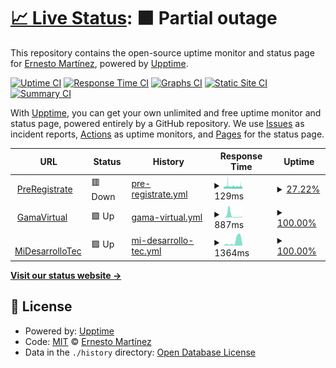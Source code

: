 # [📈 Live Status](https://ErnesthoMtz.github.io/upptime): <!--live status--> **🟧 Partial outage**

This repository contains the open-source uptime monitor and status page for [Ernesto Martínez](https://ErnesthoMtz.github.io/upptime), powered by [Upptime](https://github.com/upptime/upptime).

[![Uptime CI](https://github.com/ErnesthoMtz/upptime/workflows/Uptime%20CI/badge.svg)](https://github.com/ErnesthoMtz/upptime/actions?query=workflow%3A%22Uptime+CI%22)
[![Response Time CI](https://github.com/ErnesthoMtz/upptime/workflows/Response%20Time%20CI/badge.svg)](https://github.com/ErnesthoMtz/upptime/actions?query=workflow%3A%22Response+Time+CI%22)
[![Graphs CI](https://github.com/ErnesthoMtz/upptime/workflows/Graphs%20CI/badge.svg)](https://github.com/ErnesthoMtz/upptime/actions?query=workflow%3A%22Graphs+CI%22)
[![Static Site CI](https://github.com/ErnesthoMtz/upptime/workflows/Static%20Site%20CI/badge.svg)](https://github.com/ErnesthoMtz/upptime/actions?query=workflow%3A%22Static+Site+CI%22)
[![Summary CI](https://github.com/ErnesthoMtz/upptime/workflows/Summary%20CI/badge.svg)](https://github.com/ErnesthoMtz/upptime/actions?query=workflow%3A%22Summary+CI%22)

With [Upptime](https://upptime.js.org), you can get your own unlimited and free uptime monitor and status page, powered entirely by a GitHub repository. We use [Issues](https://github.com/ErnesthoMtz/upptime/issues) as incident reports, [Actions](https://github.com/ErnesthoMtz/upptime/actions) as uptime monitors, and [Pages](https://ErnesthoMtz.github.io/upptime) for the status page.

<!--start: status pages-->
<!-- This summary is generated by Upptime (https://github.com/upptime/upptime) -->
<!-- Do not edit this manually, your changes will be overwritten -->
<!-- prettier-ignore -->
| URL | Status | History | Response Time | Uptime |
| --- | ------ | ------- | ------------- | ------ |
| <img alt="" src="https://icons.duckduckgo.com/ip3/preregistrate.mx.ico" height="13"> [PreRegistrate](https://preregistrate.mx) | 🟥 Down | [pre-registrate.yml](https://github.com/ErnesthoMtz/upptime/commits/HEAD/history/pre-registrate.yml) | <details><summary><img alt="Response time graph" src="./graphs/pre-registrate/response-time-week.png" height="20"> 129ms</summary><br><a href="https://ErnesthoMtz.github.io/upptime/history/pre-registrate"><img alt="Response time 121" src="https://img.shields.io/endpoint?url=https%3A%2F%2Fraw.githubusercontent.com%2FErnesthoMtz%2Fupptime%2FHEAD%2Fapi%2Fpre-registrate%2Fresponse-time.json"></a><br><a href="https://ErnesthoMtz.github.io/upptime/history/pre-registrate"><img alt="24-hour response time 126" src="https://img.shields.io/endpoint?url=https%3A%2F%2Fraw.githubusercontent.com%2FErnesthoMtz%2Fupptime%2FHEAD%2Fapi%2Fpre-registrate%2Fresponse-time-day.json"></a><br><a href="https://ErnesthoMtz.github.io/upptime/history/pre-registrate"><img alt="7-day response time 129" src="https://img.shields.io/endpoint?url=https%3A%2F%2Fraw.githubusercontent.com%2FErnesthoMtz%2Fupptime%2FHEAD%2Fapi%2Fpre-registrate%2Fresponse-time-week.json"></a><br><a href="https://ErnesthoMtz.github.io/upptime/history/pre-registrate"><img alt="30-day response time 129" src="https://img.shields.io/endpoint?url=https%3A%2F%2Fraw.githubusercontent.com%2FErnesthoMtz%2Fupptime%2FHEAD%2Fapi%2Fpre-registrate%2Fresponse-time-month.json"></a><br><a href="https://ErnesthoMtz.github.io/upptime/history/pre-registrate"><img alt="1-year response time 122" src="https://img.shields.io/endpoint?url=https%3A%2F%2Fraw.githubusercontent.com%2FErnesthoMtz%2Fupptime%2FHEAD%2Fapi%2Fpre-registrate%2Fresponse-time-year.json"></a></details> | <details><summary><a href="https://ErnesthoMtz.github.io/upptime/history/pre-registrate">27.22%</a></summary><a href="https://ErnesthoMtz.github.io/upptime/history/pre-registrate"><img alt="All-time uptime 99.54%" src="https://img.shields.io/endpoint?url=https%3A%2F%2Fraw.githubusercontent.com%2FErnesthoMtz%2Fupptime%2FHEAD%2Fapi%2Fpre-registrate%2Fuptime.json"></a><br><a href="https://ErnesthoMtz.github.io/upptime/history/pre-registrate"><img alt="24-hour uptime 31.70%" src="https://img.shields.io/endpoint?url=https%3A%2F%2Fraw.githubusercontent.com%2FErnesthoMtz%2Fupptime%2FHEAD%2Fapi%2Fpre-registrate%2Fuptime-day.json"></a><br><a href="https://ErnesthoMtz.github.io/upptime/history/pre-registrate"><img alt="7-day uptime 27.22%" src="https://img.shields.io/endpoint?url=https%3A%2F%2Fraw.githubusercontent.com%2FErnesthoMtz%2Fupptime%2FHEAD%2Fapi%2Fpre-registrate%2Fuptime-week.json"></a><br><a href="https://ErnesthoMtz.github.io/upptime/history/pre-registrate"><img alt="30-day uptime 82.79%" src="https://img.shields.io/endpoint?url=https%3A%2F%2Fraw.githubusercontent.com%2FErnesthoMtz%2Fupptime%2FHEAD%2Fapi%2Fpre-registrate%2Fuptime-month.json"></a><br><a href="https://ErnesthoMtz.github.io/upptime/history/pre-registrate"><img alt="1-year uptime 98.57%" src="https://img.shields.io/endpoint?url=https%3A%2F%2Fraw.githubusercontent.com%2FErnesthoMtz%2Fupptime%2FHEAD%2Fapi%2Fpre-registrate%2Fuptime-year.json"></a></details>
| <img alt="" src="https://icons.duckduckgo.com/ip3/gamavirtual.mx.ico" height="13"> [GamaVirtual](https://gamavirtual.mx) | 🟩 Up | [gama-virtual.yml](https://github.com/ErnesthoMtz/upptime/commits/HEAD/history/gama-virtual.yml) | <details><summary><img alt="Response time graph" src="./graphs/gama-virtual/response-time-week.png" height="20"> 887ms</summary><br><a href="https://ErnesthoMtz.github.io/upptime/history/gama-virtual"><img alt="Response time 1118" src="https://img.shields.io/endpoint?url=https%3A%2F%2Fraw.githubusercontent.com%2FErnesthoMtz%2Fupptime%2FHEAD%2Fapi%2Fgama-virtual%2Fresponse-time.json"></a><br><a href="https://ErnesthoMtz.github.io/upptime/history/gama-virtual"><img alt="24-hour response time 230" src="https://img.shields.io/endpoint?url=https%3A%2F%2Fraw.githubusercontent.com%2FErnesthoMtz%2Fupptime%2FHEAD%2Fapi%2Fgama-virtual%2Fresponse-time-day.json"></a><br><a href="https://ErnesthoMtz.github.io/upptime/history/gama-virtual"><img alt="7-day response time 887" src="https://img.shields.io/endpoint?url=https%3A%2F%2Fraw.githubusercontent.com%2FErnesthoMtz%2Fupptime%2FHEAD%2Fapi%2Fgama-virtual%2Fresponse-time-week.json"></a><br><a href="https://ErnesthoMtz.github.io/upptime/history/gama-virtual"><img alt="30-day response time 1065" src="https://img.shields.io/endpoint?url=https%3A%2F%2Fraw.githubusercontent.com%2FErnesthoMtz%2Fupptime%2FHEAD%2Fapi%2Fgama-virtual%2Fresponse-time-month.json"></a><br><a href="https://ErnesthoMtz.github.io/upptime/history/gama-virtual"><img alt="1-year response time 1033" src="https://img.shields.io/endpoint?url=https%3A%2F%2Fraw.githubusercontent.com%2FErnesthoMtz%2Fupptime%2FHEAD%2Fapi%2Fgama-virtual%2Fresponse-time-year.json"></a></details> | <details><summary><a href="https://ErnesthoMtz.github.io/upptime/history/gama-virtual">100.00%</a></summary><a href="https://ErnesthoMtz.github.io/upptime/history/gama-virtual"><img alt="All-time uptime 98.94%" src="https://img.shields.io/endpoint?url=https%3A%2F%2Fraw.githubusercontent.com%2FErnesthoMtz%2Fupptime%2FHEAD%2Fapi%2Fgama-virtual%2Fuptime.json"></a><br><a href="https://ErnesthoMtz.github.io/upptime/history/gama-virtual"><img alt="24-hour uptime 100.00%" src="https://img.shields.io/endpoint?url=https%3A%2F%2Fraw.githubusercontent.com%2FErnesthoMtz%2Fupptime%2FHEAD%2Fapi%2Fgama-virtual%2Fuptime-day.json"></a><br><a href="https://ErnesthoMtz.github.io/upptime/history/gama-virtual"><img alt="7-day uptime 100.00%" src="https://img.shields.io/endpoint?url=https%3A%2F%2Fraw.githubusercontent.com%2FErnesthoMtz%2Fupptime%2FHEAD%2Fapi%2Fgama-virtual%2Fuptime-week.json"></a><br><a href="https://ErnesthoMtz.github.io/upptime/history/gama-virtual"><img alt="30-day uptime 99.95%" src="https://img.shields.io/endpoint?url=https%3A%2F%2Fraw.githubusercontent.com%2FErnesthoMtz%2Fupptime%2FHEAD%2Fapi%2Fgama-virtual%2Fuptime-month.json"></a><br><a href="https://ErnesthoMtz.github.io/upptime/history/gama-virtual"><img alt="1-year uptime 97.05%" src="https://img.shields.io/endpoint?url=https%3A%2F%2Fraw.githubusercontent.com%2FErnesthoMtz%2Fupptime%2FHEAD%2Fapi%2Fgama-virtual%2Fuptime-year.json"></a></details>
| <img alt="" src="https://icons.duckduckgo.com/ip3/midesarrollotec.mx.ico" height="13"> [MiDesarrolloTec](https://midesarrollotec.mx) | 🟩 Up | [mi-desarrollo-tec.yml](https://github.com/ErnesthoMtz/upptime/commits/HEAD/history/mi-desarrollo-tec.yml) | <details><summary><img alt="Response time graph" src="./graphs/mi-desarrollo-tec/response-time-week.png" height="20"> 1364ms</summary><br><a href="https://ErnesthoMtz.github.io/upptime/history/mi-desarrollo-tec"><img alt="Response time 1047" src="https://img.shields.io/endpoint?url=https%3A%2F%2Fraw.githubusercontent.com%2FErnesthoMtz%2Fupptime%2FHEAD%2Fapi%2Fmi-desarrollo-tec%2Fresponse-time.json"></a><br><a href="https://ErnesthoMtz.github.io/upptime/history/mi-desarrollo-tec"><img alt="24-hour response time 267" src="https://img.shields.io/endpoint?url=https%3A%2F%2Fraw.githubusercontent.com%2FErnesthoMtz%2Fupptime%2FHEAD%2Fapi%2Fmi-desarrollo-tec%2Fresponse-time-day.json"></a><br><a href="https://ErnesthoMtz.github.io/upptime/history/mi-desarrollo-tec"><img alt="7-day response time 1364" src="https://img.shields.io/endpoint?url=https%3A%2F%2Fraw.githubusercontent.com%2FErnesthoMtz%2Fupptime%2FHEAD%2Fapi%2Fmi-desarrollo-tec%2Fresponse-time-week.json"></a><br><a href="https://ErnesthoMtz.github.io/upptime/history/mi-desarrollo-tec"><img alt="30-day response time 1443" src="https://img.shields.io/endpoint?url=https%3A%2F%2Fraw.githubusercontent.com%2FErnesthoMtz%2Fupptime%2FHEAD%2Fapi%2Fmi-desarrollo-tec%2Fresponse-time-month.json"></a><br><a href="https://ErnesthoMtz.github.io/upptime/history/mi-desarrollo-tec"><img alt="1-year response time 1018" src="https://img.shields.io/endpoint?url=https%3A%2F%2Fraw.githubusercontent.com%2FErnesthoMtz%2Fupptime%2FHEAD%2Fapi%2Fmi-desarrollo-tec%2Fresponse-time-year.json"></a></details> | <details><summary><a href="https://ErnesthoMtz.github.io/upptime/history/mi-desarrollo-tec">100.00%</a></summary><a href="https://ErnesthoMtz.github.io/upptime/history/mi-desarrollo-tec"><img alt="All-time uptime 99.88%" src="https://img.shields.io/endpoint?url=https%3A%2F%2Fraw.githubusercontent.com%2FErnesthoMtz%2Fupptime%2FHEAD%2Fapi%2Fmi-desarrollo-tec%2Fuptime.json"></a><br><a href="https://ErnesthoMtz.github.io/upptime/history/mi-desarrollo-tec"><img alt="24-hour uptime 100.00%" src="https://img.shields.io/endpoint?url=https%3A%2F%2Fraw.githubusercontent.com%2FErnesthoMtz%2Fupptime%2FHEAD%2Fapi%2Fmi-desarrollo-tec%2Fuptime-day.json"></a><br><a href="https://ErnesthoMtz.github.io/upptime/history/mi-desarrollo-tec"><img alt="7-day uptime 100.00%" src="https://img.shields.io/endpoint?url=https%3A%2F%2Fraw.githubusercontent.com%2FErnesthoMtz%2Fupptime%2FHEAD%2Fapi%2Fmi-desarrollo-tec%2Fuptime-week.json"></a><br><a href="https://ErnesthoMtz.github.io/upptime/history/mi-desarrollo-tec"><img alt="30-day uptime 99.96%" src="https://img.shields.io/endpoint?url=https%3A%2F%2Fraw.githubusercontent.com%2FErnesthoMtz%2Fupptime%2FHEAD%2Fapi%2Fmi-desarrollo-tec%2Fuptime-month.json"></a><br><a href="https://ErnesthoMtz.github.io/upptime/history/mi-desarrollo-tec"><img alt="1-year uptime 100.00%" src="https://img.shields.io/endpoint?url=https%3A%2F%2Fraw.githubusercontent.com%2FErnesthoMtz%2Fupptime%2FHEAD%2Fapi%2Fmi-desarrollo-tec%2Fuptime-year.json"></a></details>

<!--end: status pages-->

[**Visit our status website →**](https://ErnesthoMtz.github.io/upptime)

## 📄 License

- Powered by: [Upptime](https://github.com/upptime/upptime)
- Code: [MIT](./LICENSE) © [Ernesto Martínez](https://ErnesthoMtz.github.io/upptime)
- Data in the `./history` directory: [Open Database License](https://opendatacommons.org/licenses/odbl/1-0/)
